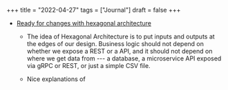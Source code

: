 +++
title = "2022-04-27"
tags = ["Journal"]
draft = false
+++

-   [Ready for changes with hexagonal architecture](https://netflixtechblog.com/ready-for-changes-with-hexagonal-architecture-b315ec967749)
    -   The idea of Hexagonal Architecture is to put inputs and outputs at the edges of our design. Business logic should not depend on whether we expose a REST or a API, and it should not depend on where we get data from --- a database, a microservice API exposed via gRPC or REST, or just a simple CSV file.

    -   Nice explanations of